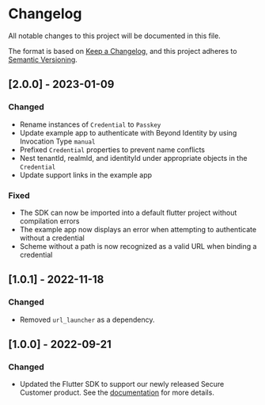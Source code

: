 # Changelog
All notable changes to this project will be documented in this file.

The format is based on [Keep a Changelog](https://keepachangelog.com/en/1.0.0/),
and this project adheres to [Semantic Versioning](https://semver.org/spec/v2.0.0.html).

## [2.0.0] - 2023-01-09
### Changed
- Rename instances of `Credential` to `Passkey`
- Update example app to authenticate with Beyond Identity by using Invocation Type `manual`
- Prefixed `Credential` properties to prevent name conflicts
- Nest tenantId, realmId, and identityId under appropriate objects in the `Credential`
- Update support links in the example app

### Fixed
- The SDK can now be imported into a default flutter project without compilation errors
- The example app now displays an error when attempting to authenticate without a credential
- Scheme without a path is now recognized as a valid URL when binding a credential

## [1.0.1] - 2022-11-18
### Changed
- Removed `url_launcher` as a dependency.

## [1.0.0] - 2022-09-21
### Changed
- Updated the Flutter SDK to support our newly released Secure Customer product. See the [documentation](https://developer.beyondidentity.com/docs/v1/sdks/flutter-sdk/overview) for more details.
